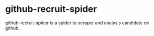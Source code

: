 # github-recruit-spider
github-recruit-spider is a spider to scraper and analysis candidate on github.
